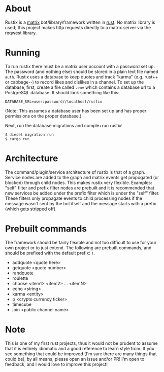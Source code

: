 # About

Rustix is a [matrix](https://matrix.org) bot/library/framework written in
[rust](https://www.rust-lang.org/). No matrix library is used; this
project makes http requests directly to a matrix server via the reqwest
library.

# Running

To run rustix there must be a matrix user account with a password set up. The
password (and nothing else) should be stored in a plain text file named `auth`.
Rustix uses a database to keep quotes and track "karma" (e.g. rust++ or cabbage--)
to record likes and dislikes in a channel. To set up the database,
first, create a file called `.env` which contains a database url to a PostgreSQL
database. It should look something like this:
```
DATABASE_URL=user:password//localhost/rustix
```
(Note: This assumes a database user has been set up and has proper permissions on
the proper database.)

Next, run the database migrations and comple+run rustix!
```
$ diesel migration run
$ cargo run
```

# Architecture

The command/plugin/service architecture of rustix is that of a graph. Service
nodes are added to the graph and matrix events get propogated (or blocked)
through child nodes. This makes rustix very flexible. Examples: "self" filter
and prefix filter nodes are prebuilt and it is recommended that new services be
added under the prefix filter which is under the "self" filter. These filters only
propagate events to child processing nodes if the message wasn't sent by the
bot itself and the message starts with a prefix (which gets stripped off).

# Prebuilt commands
The framework should be fairly flexible and not too difficult to use for your own
project or to just extend. The following are prebuilt commands, and should be
prefixed with the default prefix: `!`.

- addquote \<quote here\>
- getquote \<quote number\>
- randquote
- roulette
- choose \<item1\> \<item2\> ... \<itemN\>
- echo \<string\>
- karma \<entity\>
- p \<crypto currency ticker\>
- timecube
- join \<public channel name\>

# Note

This is one of my first rust projects, thus it would not be prudent to assume
that it is entirely idiomatic and a good reference to learn style from.
If you see something that could be improved (I'm sure there are many things that
could be), by all means, please open an issue and/or PR! I'm open to feedback,
and I would love to improve this project!
